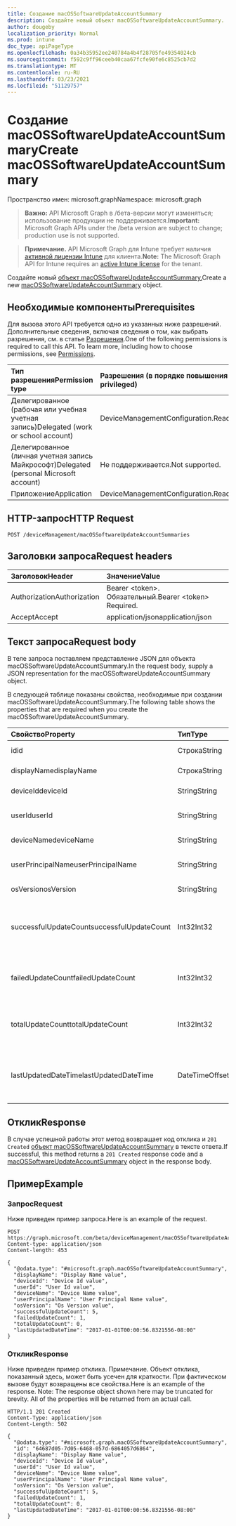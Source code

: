 ```yaml
---
title: Создание macOSSoftwareUpdateAccountSummary
description: Создайте новый объект macOSSoftwareUpdateAccountSummary.
author: dougeby
localization_priority: Normal
ms.prod: intune
doc_type: apiPageType
ms.openlocfilehash: 0a34b35952ee240784a4b4f28705fe49354024cb
ms.sourcegitcommit: f592c9ff96ceeb40caa67fcfe90fe6c8525cb7d2
ms.translationtype: MT
ms.contentlocale: ru-RU
ms.lasthandoff: 03/23/2021
ms.locfileid: "51129757"
---
```

# <a name="create-macossoftwareupdateaccountsummary"></a><span data-ttu-id="9c1c8-103">Создание macOSSoftwareUpdateAccountSummary</span><span class="sxs-lookup"><span data-stu-id="9c1c8-103">Create macOSSoftwareUpdateAccountSummary</span></span>

<span data-ttu-id="9c1c8-104">Пространство имен: microsoft.graph</span><span class="sxs-lookup"><span data-stu-id="9c1c8-104">Namespace: microsoft.graph</span></span>

> <span data-ttu-id="9c1c8-105">**Важно:** API Microsoft Graph в /бета-версии могут изменяться; использование продукции не поддерживается.</span><span class="sxs-lookup"><span data-stu-id="9c1c8-105">**Important:** Microsoft Graph APIs under the /beta version are subject to change; production use is not supported.</span></span>

> <span data-ttu-id="9c1c8-106">**Примечание.** API Microsoft Graph для Intune требует наличия [активной лицензии Intune](https://go.microsoft.com/fwlink/?linkid=839381) для клиента.</span><span class="sxs-lookup"><span data-stu-id="9c1c8-106">**Note:** The Microsoft Graph API for Intune requires an [active Intune license](https://go.microsoft.com/fwlink/?linkid=839381) for the tenant.</span></span>

<span data-ttu-id="9c1c8-107">Создайте новый [объект macOSSoftwareUpdateAccountSummary.](../resources/intune-deviceconfig-macossoftwareupdateaccountsummary.md)</span><span class="sxs-lookup"><span data-stu-id="9c1c8-107">Create a new [macOSSoftwareUpdateAccountSummary](../resources/intune-deviceconfig-macossoftwareupdateaccountsummary.md) object.</span></span>

## <a name="prerequisites"></a><span data-ttu-id="9c1c8-108">Необходимые компоненты</span><span class="sxs-lookup"><span data-stu-id="9c1c8-108">Prerequisites</span></span>
<span data-ttu-id="9c1c8-p101">Для вызова этого API требуется одно из указанных ниже разрешений. Дополнительные сведения, включая сведения о том, как выбрать разрешения, см. в статье [Разрешения](/graph/permissions-reference).</span><span class="sxs-lookup"><span data-stu-id="9c1c8-p101">One of the following permissions is required to call this API. To learn more, including how to choose permissions, see [Permissions](/graph/permissions-reference).</span></span>

|<span data-ttu-id="9c1c8-111">Тип разрешения</span><span class="sxs-lookup"><span data-stu-id="9c1c8-111">Permission type</span></span>|<span data-ttu-id="9c1c8-112">Разрешения (в порядке повышения привилегий)</span><span class="sxs-lookup"><span data-stu-id="9c1c8-112">Permissions (from least to most privileged)</span></span>|
|:---|:---|
|<span data-ttu-id="9c1c8-113">Делегированное (рабочая или учебная учетная запись)</span><span class="sxs-lookup"><span data-stu-id="9c1c8-113">Delegated (work or school account)</span></span>|<span data-ttu-id="9c1c8-114">DeviceManagementConfiguration.ReadWrite.All</span><span class="sxs-lookup"><span data-stu-id="9c1c8-114">DeviceManagementConfiguration.ReadWrite.All</span></span>|
|<span data-ttu-id="9c1c8-115">Делегированное (личная учетная запись Майкрософт)</span><span class="sxs-lookup"><span data-stu-id="9c1c8-115">Delegated (personal Microsoft account)</span></span>|<span data-ttu-id="9c1c8-116">Не поддерживается.</span><span class="sxs-lookup"><span data-stu-id="9c1c8-116">Not supported.</span></span>|
|<span data-ttu-id="9c1c8-117">Приложение</span><span class="sxs-lookup"><span data-stu-id="9c1c8-117">Application</span></span>|<span data-ttu-id="9c1c8-118">DeviceManagementConfiguration.ReadWrite.All</span><span class="sxs-lookup"><span data-stu-id="9c1c8-118">DeviceManagementConfiguration.ReadWrite.All</span></span>|

## <a name="http-request"></a><span data-ttu-id="9c1c8-119">HTTP-запрос</span><span class="sxs-lookup"><span data-stu-id="9c1c8-119">HTTP Request</span></span>
<!-- {
  "blockType": "ignored"
}
-->
``` http
POST /deviceManagement/macOSSoftwareUpdateAccountSummaries
```

## <a name="request-headers"></a><span data-ttu-id="9c1c8-120">Заголовки запроса</span><span class="sxs-lookup"><span data-stu-id="9c1c8-120">Request headers</span></span>
|<span data-ttu-id="9c1c8-121">Заголовок</span><span class="sxs-lookup"><span data-stu-id="9c1c8-121">Header</span></span>|<span data-ttu-id="9c1c8-122">Значение</span><span class="sxs-lookup"><span data-stu-id="9c1c8-122">Value</span></span>|
|:---|:---|
|<span data-ttu-id="9c1c8-123">Authorization</span><span class="sxs-lookup"><span data-stu-id="9c1c8-123">Authorization</span></span>|<span data-ttu-id="9c1c8-124">Bearer &lt;token&gt;. Обязательный.</span><span class="sxs-lookup"><span data-stu-id="9c1c8-124">Bearer &lt;token&gt; Required.</span></span>|
|<span data-ttu-id="9c1c8-125">Accept</span><span class="sxs-lookup"><span data-stu-id="9c1c8-125">Accept</span></span>|<span data-ttu-id="9c1c8-126">application/json</span><span class="sxs-lookup"><span data-stu-id="9c1c8-126">application/json</span></span>|

## <a name="request-body"></a><span data-ttu-id="9c1c8-127">Текст запроса</span><span class="sxs-lookup"><span data-stu-id="9c1c8-127">Request body</span></span>
<span data-ttu-id="9c1c8-128">В теле запроса поставляем представление JSON для объекта macOSSoftwareUpdateAccountSummary.</span><span class="sxs-lookup"><span data-stu-id="9c1c8-128">In the request body, supply a JSON representation for the macOSSoftwareUpdateAccountSummary object.</span></span>

<span data-ttu-id="9c1c8-129">В следующей таблице показаны свойства, необходимые при создании macOSSoftwareUpdateAccountSummary.</span><span class="sxs-lookup"><span data-stu-id="9c1c8-129">The following table shows the properties that are required when you create the macOSSoftwareUpdateAccountSummary.</span></span>

|<span data-ttu-id="9c1c8-130">Свойство</span><span class="sxs-lookup"><span data-stu-id="9c1c8-130">Property</span></span>|<span data-ttu-id="9c1c8-131">Тип</span><span class="sxs-lookup"><span data-stu-id="9c1c8-131">Type</span></span>|<span data-ttu-id="9c1c8-132">Описание</span><span class="sxs-lookup"><span data-stu-id="9c1c8-132">Description</span></span>|
|:---|:---|:---|
|<span data-ttu-id="9c1c8-133">id</span><span class="sxs-lookup"><span data-stu-id="9c1c8-133">id</span></span>|<span data-ttu-id="9c1c8-134">Строка</span><span class="sxs-lookup"><span data-stu-id="9c1c8-134">String</span></span>|<span data-ttu-id="9c1c8-135">Ключ объекта.</span><span class="sxs-lookup"><span data-stu-id="9c1c8-135">Key of the entity.</span></span>|
|<span data-ttu-id="9c1c8-136">displayName</span><span class="sxs-lookup"><span data-stu-id="9c1c8-136">displayName</span></span>|<span data-ttu-id="9c1c8-137">Строка</span><span class="sxs-lookup"><span data-stu-id="9c1c8-137">String</span></span>|<span data-ttu-id="9c1c8-138">Имя отчета</span><span class="sxs-lookup"><span data-stu-id="9c1c8-138">The name of the report</span></span>|
|<span data-ttu-id="9c1c8-139">deviceId</span><span class="sxs-lookup"><span data-stu-id="9c1c8-139">deviceId</span></span>|<span data-ttu-id="9c1c8-140">String</span><span class="sxs-lookup"><span data-stu-id="9c1c8-140">String</span></span>|<span data-ttu-id="9c1c8-141">ID устройства.</span><span class="sxs-lookup"><span data-stu-id="9c1c8-141">The device ID.</span></span>|
|<span data-ttu-id="9c1c8-142">userId</span><span class="sxs-lookup"><span data-stu-id="9c1c8-142">userId</span></span>|<span data-ttu-id="9c1c8-143">String</span><span class="sxs-lookup"><span data-stu-id="9c1c8-143">String</span></span>|<span data-ttu-id="9c1c8-144">Идентификатор пользователя.</span><span class="sxs-lookup"><span data-stu-id="9c1c8-144">The user ID.</span></span>|
|<span data-ttu-id="9c1c8-145">deviceName</span><span class="sxs-lookup"><span data-stu-id="9c1c8-145">deviceName</span></span>|<span data-ttu-id="9c1c8-146">String</span><span class="sxs-lookup"><span data-stu-id="9c1c8-146">String</span></span>|<span data-ttu-id="9c1c8-147">Имя устройства.</span><span class="sxs-lookup"><span data-stu-id="9c1c8-147">The device name.</span></span>|
|<span data-ttu-id="9c1c8-148">userPrincipalName</span><span class="sxs-lookup"><span data-stu-id="9c1c8-148">userPrincipalName</span></span>|<span data-ttu-id="9c1c8-149">String</span><span class="sxs-lookup"><span data-stu-id="9c1c8-149">String</span></span>|<span data-ttu-id="9c1c8-150">Имя основного пользователя</span><span class="sxs-lookup"><span data-stu-id="9c1c8-150">The user principal name</span></span>|
|<span data-ttu-id="9c1c8-151">osVersion</span><span class="sxs-lookup"><span data-stu-id="9c1c8-151">osVersion</span></span>|<span data-ttu-id="9c1c8-152">String</span><span class="sxs-lookup"><span data-stu-id="9c1c8-152">String</span></span>|<span data-ttu-id="9c1c8-153">Версия ОС.</span><span class="sxs-lookup"><span data-stu-id="9c1c8-153">The OS version.</span></span>|
|<span data-ttu-id="9c1c8-154">successfulUpdateCount</span><span class="sxs-lookup"><span data-stu-id="9c1c8-154">successfulUpdateCount</span></span>|<span data-ttu-id="9c1c8-155">Int32</span><span class="sxs-lookup"><span data-stu-id="9c1c8-155">Int32</span></span>|<span data-ttu-id="9c1c8-156">Количество успешных обновлений на устройстве.</span><span class="sxs-lookup"><span data-stu-id="9c1c8-156">Number of successful updates on the device.</span></span>|
|<span data-ttu-id="9c1c8-157">failedUpdateCount</span><span class="sxs-lookup"><span data-stu-id="9c1c8-157">failedUpdateCount</span></span>|<span data-ttu-id="9c1c8-158">Int32</span><span class="sxs-lookup"><span data-stu-id="9c1c8-158">Int32</span></span>|<span data-ttu-id="9c1c8-159">Количество сбойных обновлений на устройстве.</span><span class="sxs-lookup"><span data-stu-id="9c1c8-159">Number of failed updates on the device.</span></span>|
|<span data-ttu-id="9c1c8-160">totalUpdateCount</span><span class="sxs-lookup"><span data-stu-id="9c1c8-160">totalUpdateCount</span></span>|<span data-ttu-id="9c1c8-161">Int32</span><span class="sxs-lookup"><span data-stu-id="9c1c8-161">Int32</span></span>|<span data-ttu-id="9c1c8-162">Количество обновлений на устройстве.</span><span class="sxs-lookup"><span data-stu-id="9c1c8-162">Number of total updates on the device.</span></span>|
|<span data-ttu-id="9c1c8-163">lastUpdatedDateTime</span><span class="sxs-lookup"><span data-stu-id="9c1c8-163">lastUpdatedDateTime</span></span>|<span data-ttu-id="9c1c8-164">DateTimeOffset</span><span class="sxs-lookup"><span data-stu-id="9c1c8-164">DateTimeOffset</span></span>|<span data-ttu-id="9c1c8-165">Последняя дата обновления отчета для этого устройства.</span><span class="sxs-lookup"><span data-stu-id="9c1c8-165">Last date time the report for this device was updated.</span></span>|



## <a name="response"></a><span data-ttu-id="9c1c8-166">Отклик</span><span class="sxs-lookup"><span data-stu-id="9c1c8-166">Response</span></span>
<span data-ttu-id="9c1c8-167">В случае успешной работы этот метод возвращает код отклика и `201 Created` [объект macOSSoftwareUpdateAccountSummary](../resources/intune-deviceconfig-macossoftwareupdateaccountsummary.md) в тексте ответа.</span><span class="sxs-lookup"><span data-stu-id="9c1c8-167">If successful, this method returns a `201 Created` response code and a [macOSSoftwareUpdateAccountSummary](../resources/intune-deviceconfig-macossoftwareupdateaccountsummary.md) object in the response body.</span></span>

## <a name="example"></a><span data-ttu-id="9c1c8-168">Пример</span><span class="sxs-lookup"><span data-stu-id="9c1c8-168">Example</span></span>

### <a name="request"></a><span data-ttu-id="9c1c8-169">Запрос</span><span class="sxs-lookup"><span data-stu-id="9c1c8-169">Request</span></span>
<span data-ttu-id="9c1c8-170">Ниже приведен пример запроса.</span><span class="sxs-lookup"><span data-stu-id="9c1c8-170">Here is an example of the request.</span></span>
``` http
POST https://graph.microsoft.com/beta/deviceManagement/macOSSoftwareUpdateAccountSummaries
Content-type: application/json
Content-length: 453

{
  "@odata.type": "#microsoft.graph.macOSSoftwareUpdateAccountSummary",
  "displayName": "Display Name value",
  "deviceId": "Device Id value",
  "userId": "User Id value",
  "deviceName": "Device Name value",
  "userPrincipalName": "User Principal Name value",
  "osVersion": "Os Version value",
  "successfulUpdateCount": 5,
  "failedUpdateCount": 1,
  "totalUpdateCount": 0,
  "lastUpdatedDateTime": "2017-01-01T00:00:56.8321556-08:00"
}
```

### <a name="response"></a><span data-ttu-id="9c1c8-171">Отклик</span><span class="sxs-lookup"><span data-stu-id="9c1c8-171">Response</span></span>
<span data-ttu-id="9c1c8-p102">Ниже приведен пример отклика. Примечание. Объект отклика, показанный здесь, может быть усечен для краткости. При фактическом вызове будут возвращены все свойства.</span><span class="sxs-lookup"><span data-stu-id="9c1c8-p102">Here is an example of the response. Note: The response object shown here may be truncated for brevity. All of the properties will be returned from an actual call.</span></span>
``` http
HTTP/1.1 201 Created
Content-Type: application/json
Content-Length: 502

{
  "@odata.type": "#microsoft.graph.macOSSoftwareUpdateAccountSummary",
  "id": "64687d05-7d05-6468-057d-6864057d6864",
  "displayName": "Display Name value",
  "deviceId": "Device Id value",
  "userId": "User Id value",
  "deviceName": "Device Name value",
  "userPrincipalName": "User Principal Name value",
  "osVersion": "Os Version value",
  "successfulUpdateCount": 5,
  "failedUpdateCount": 1,
  "totalUpdateCount": 0,
  "lastUpdatedDateTime": "2017-01-01T00:00:56.8321556-08:00"
}
```




